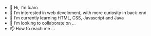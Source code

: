 - 👋 Hi, I’m Ícaro
- 👀 I’m interested in web develoment, with more curiosity in back-end 
- 🌱 I’m currently learning HTML, CSS, Javascript and Java
- 💞️ I’m looking to collaborate on ...
- 📫 How to reach me ...

<!---
qqinosm/qqinosm is a ✨ special ✨ repository because its `README.md` (this file) appears on your GitHub profile.
You can click the Preview link to take a look at your changes.
--->
